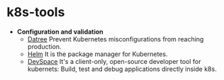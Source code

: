 # k8s-tools

- **Configuration and validation**
    - [Datree](https://www.datree.io/) Prevent Kubernetes misconfigurations from reaching production.
    - [Helm](https://helm.sh/)  It is the package manager for Kubernetes.
    - [DevSpace](https://devspace.sh) It's a client-only, open-source developer tool for kubernets: Build, test and debug applications directly inside k8s.
